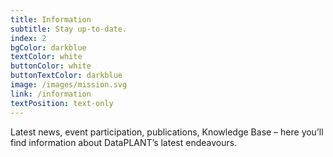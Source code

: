 ```yaml
---
title: Information
subtitle: Stay up-to-date.
index: 2
bgColor: darkblue
textColor: white
buttonColor: white
buttonTextColor: darkblue
image: /images/mission.svg
link: /information
textPosition: text-only
---
```


Latest news, event participation, publications, Knowledge Base – here you’ll find information about DataPLANT’s latest endeavours.